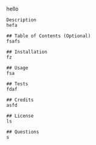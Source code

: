 hello
    
    Description 
    hefa

    ## Table of Contents (Optional)
    fsafs

    ## Installation
    fz
    
    ## Usage 
    fsa

    ## Tests
    fdaf

    ## Credits
    asfd

    ## License
    ls

    ## Questions
    s

    